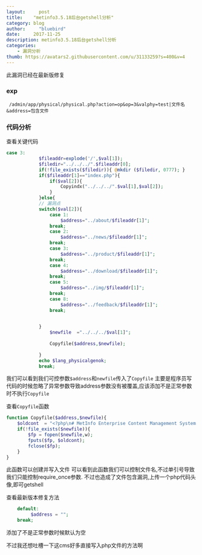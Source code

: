 ```yaml
---
layout:     post
title:    "metinfo3.5.18后台getshell分析"
category: blog
author:     "bluebird"
date:     2017-11-25
description: metinfo3.5.18后台getshell分析
categories:
    - 漏洞分析
thumb: https://avatars2.githubusercontent.com/u/31133259?s=400&v=4
---
```

此漏洞已经在最新版修复
### exp
 ` /admin/app/physical/physical.php?action=op&op=3&valphy=test|文件名&address=包含文件`
 
### 代码分析

<!-- more -->
查看关键代码
```php
case 3:
			$fileaddr=explode('/',$val[1]);
			$filedir="../../../".$fileaddr[0];  
			if(!file_exists($filedir)){ @mkdir ($filedir, 0777); } 
			if($fileaddr[1]=="index.php"){
				if($val[2]){
					Copyindx("../../../".$val[1],$val[2]);
				}
			}else{
			// 漏洞点
			switch($val[2]){
				case 1:
					$address="../about/$fileaddr[1]";
				break;
				case 2:
					$address="../news/$fileaddr[1]";
				break;
				case 3:
					$address="../product/$fileaddr[1]";
				break;
				case 4:
					$address="../download/$fileaddr[1]";
				break;
				case 5:
					$address="../img/$fileaddr[1]";
				break;
				case 8:
					$address="../feedback/$fileaddr[1]";
				break;
			

			}   
				$newfile  ="../../../$val[1]"; 
				
				Copyfile($address,$newfile);
				
			}
			echo $lang_physicalgenok;
			break;
```
我们可以看到我们可控参数`$address`和`newfile`传入了`Copyfile`
主要是程序员写代码的时候忽略了异常参数导致address参数没有被覆盖,应该添加不是正常参数时不执行`Copyfile`

查看`Copyfile`函数
```php
function Copyfile($address,$newfile){
	$oldcont  = "<?php\n# MetInfo Enterprise Content Management System \n# Copyright (C) MetInfo Co.,Ltd (http://www.metinfo.cn). All rights reserved. \nrequire_once '$address';\n# This program is an open source system, commercial use, please consciously to purchase commercial license.\n# Copyright (C) MetInfo Co., Ltd. (http://www.metinfo.cn). All rights reserved.\n?>";
	if(!file_exists($newfile)){
		$fp = fopen($newfile,w);
		fputs($fp, $oldcont);
		fclose($fp);
	}
}
```
此函数可以创建并写入文件
可以看到此函数我们可以控制文件名,不过单引号导致我们只能控制require_once参数.
不过也造成了文件包含漏洞,上传一个php代码头像,即可getshell


查看最新版本修复方法
```php
	default:
		 $address = "";
	break;
```
添加了不是正常参数时候默认为空

不过我还想吐槽一下这cms好多直接写入php文件的方法啊